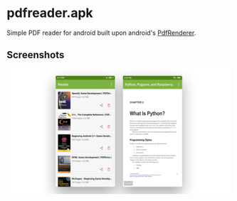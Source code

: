 # pdfreader.apk
Simple PDF reader for android built upon android's [PdfRenderer](https://developer.android.com/reference/android/graphics/pdf/PdfRenderer).

## Screenshots
![screenshot](screenshot.jpg)
